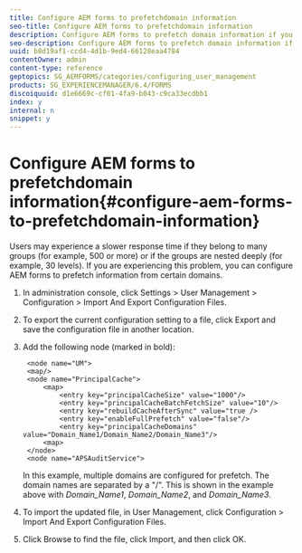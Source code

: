```yaml
---
title: Configure AEM forms to prefetchdomain information
seo-title: Configure AEM forms to prefetchdomain information
description: Configure AEM forms to prefetch domain information if you experience a slower response time due to deeply nested groups or if you are a member of many groups. 
seo-description: Configure AEM forms to prefetch domain information if you experience a slower response time due to deeply nested groups or if you are a member of many groups. 
uuid: b8d19af1-ccd4-4d1b-9ed4-66128eaa4784
contentOwner: admin
content-type: reference
geptopics: SG_AEMFORMS/categories/configuring_user_management
products: SG_EXPERIENCEMANAGER/6.4/FORMS
discoiquuid: d1e6669c-cf01-4fa9-b043-c9ca33ecdbb1
index: y
internal: n
snippet: y
---
```


# Configure AEM forms to prefetchdomain information{#configure-aem-forms-to-prefetchdomain-information}

<!--
Comment Type: remark
Last Modified By:
Last Modified Date:
<p>Bugs 2295870, 2380230:</p>
-->

Users may experience a slower response time if they belong to many groups (for example, 500 or more) or if the groups are nested deeply (for example, 30 levels). If you are experiencing this problem, you can configure AEM forms to prefetch information from certain domains.

1. In administration console, click Settings &gt; User Management &gt; Configuration &gt; Import And Export Configuration Files.
1. To export the current configuration setting to a file, click Export and save the configuration file in another location.
1. Add the following node (marked in bold):

   ```as3
    <node name="UM"> 
    <map/>  
    <node name="PrincipalCache"> 
        <map> 
            <entry key="principalCacheSize" value="1000"/> 
            <entry key="principalCacheBatchFetchSize" value="10"/> 
            <entry key="rebuildCacheAfterSync" value="true /> 
            <entry key="enableFullPrefetch" value="false"/> 
            <entry key="principalCacheDomains" value="Domain_Name1/Domain_Name2/Domain_Name3"/> 
        <map> 
    </node> 
    <node name="APSAuditService">
   ```

   In this example, multiple domains are configured for prefetch. The domain names are separated by a "/". This is shown in the example above with *Domain_Name1*, *Domain_Name2*, and *Domain_Name3*.

1. To import the updated file, in User Management, click Configuration &gt; Import And Export Configuration Files.
1. Click Browse to find the file, click Import, and then click OK.

